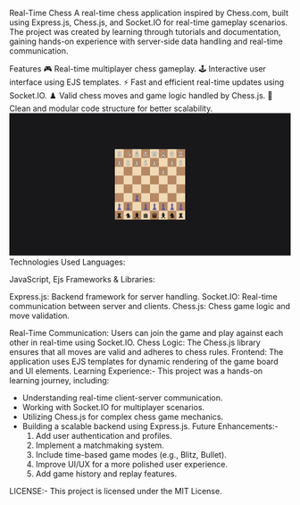 Real-Time Chess 
A real-time chess application inspired by Chess.com, built using Express.js, Chess.js, and Socket.IO for real-time gameplay scenarios. The project was created by learning through tutorials and documentation, gaining hands-on experience with server-side data handling and real-time communication.

Features
🎮 Real-time multiplayer chess gameplay.
🕹️ Interactive user interface using EJS templates.
⚡ Fast and efficient real-time updates using Socket.IO.
♟️ Valid chess moves and game logic handled by Chess.js.
📜 Clean and modular code structure for better scalability.
![image alt](https://github.com/ashwanissingh/Chess-Matchmaking-App/blob/f8c318a63858ce3bfa3b75715b4a573c0a76a16b/Screenshot%202025-03-19%20162735.png)
Technologies Used
Languages:

JavaScript, Ejs
Frameworks & Libraries:

Express.js: Backend framework for server handling.
Socket.IO: Real-time communication between server and clients.
Chess.js: Chess game logic and move validation.

Real-Time Communication:
  Users can join the game and play against each other in real-time using Socket.IO.
Chess Logic:
  The Chess.js library ensures that all moves are valid and adheres to chess rules.
Frontend:
  The application uses EJS templates for dynamic rendering of the game board and UI elements.
Learning Experience:-
This project was a hands-on learning journey, including:
- Understanding real-time client-server communication.
- Working with Socket.IO for multiplayer scenarios.
- Utilizing Chess.js for complex chess game mechanics.
- Building a scalable backend using Express.js.
Future Enhancements:-
   1. Add user authentication and profiles.
   2. Implement a matchmaking system.
   3. Include time-based game modes (e.g., Blitz, Bullet).
   4. Improve UI/UX for a more polished user experience.
   5. Add game history and replay features.
 
LICENSE:-
   This project is licensed under the MIT License.
